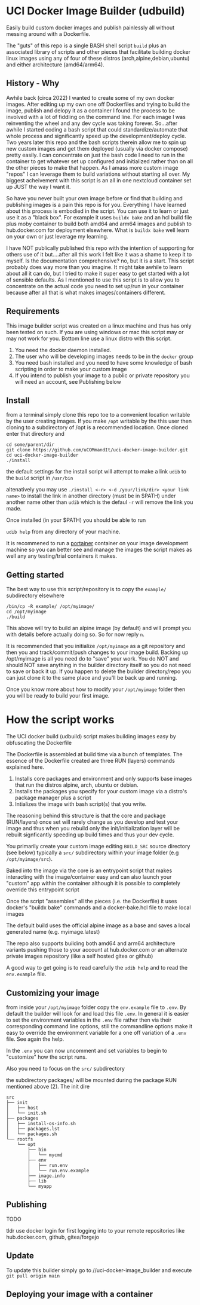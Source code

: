 # UCI Docker Image Builder (udbuild)

Easily build custom docker images and publish painlessly all without messing around with a Dockerfile.  

The "guts" of this repo is a single BASH shell script `build` plus an associated library of scripts and other pieces that facilitate building docker linux images using any of four of these distros (arch,alpine,debian,ubuntu) and either architecture (amd64/arm64).  


## History - Why

Awhile back (circa 2022) I wanted to create some of my own docker images.  After editing up my own one off Dockerfiles and trying to build the image, publish and delopy it as a container I found the process to be involved with a lot of fiddling on the command line.  For each image I was reinventing the wheel and any dev cycle was taking forever.  So...after awhile I started coding a bash script that could standardize/automate that whole process and significantly speed up the development/deploy cycle. Two years later this repo and the bash scripts therein allow me to spin up new custom images and get them deployed (usually via docker compose) pretty easily.  I can concentrate on just the bash code I need to run in the container to get whatever set up configured and initialized rather than on all the other pieces to make that happen.  As I amass more custom image "repos" I can leverage them to build variations without starting all over.  My biggest acheivement with this script is an all in one nextcloud container set up JUST the way I want it. 

So have you never built your own image before or find that building and publishing images is a pain this repo is for you.  Everything I have learned about this process is embodied in the script.  You can use it to learn or just use it as a "black box".  For example it uses `buildx bake` and an hcl build file plus moby container to build both amd64 and arm64 images and publish to hub.docker.com for deployment elsewhere.  What is `buildx bake` well learn on your own or just leverage my learning.

I have NOT publically published this repo with the intention of supporting for others use of it but....after all this work I felt like it was a shame to keep it to myself.  Is the documentation comprehensive? no, but it is a start.  This script probably does way more than you imagine.  It might take awhile to learn about all it can do, but I tried to make it super easy to get started with a lot of sensible defaults.  As I mentioned to use this script is to allow you to concentrate on the actual code you need to set up/run in your container because after all that is what makes images/containers different.


## Requirements

This image builder script was created on a linux machine and thus has only been tested on such.  If you are using windows or mac this script may or may not work for you.  Bottom line use a linux distro with this script.

1. You need the docker daemon installed.  
2. The user who will be developing images needs to be in the `docker` group
3. You need bash installed and you need to have some knowledge of bash scripting in order to make your custom image
4. If you intend to publish your image to a public or private repository you will need an account, see Publishing below

 
## Install

from a terminal simply clone this repo toe to a convenient location writable by the user creating images.  If you make `/opt` writable by the this user then cloning to a subdirectory of /opt is a recommended location.  Once cloned enter that directory and 

```
cd some/parent/dir
git clone https://github.com/uCOMmandIt/uci-docker-image-builder.git
cd uci-docker-image-builder
./install
```

the default settings for the install script will attempt to make a link `udib` to the `build` script in `/usr/bin`

altenatively you may use `./install <-r> <-d /your/link/dir> <your link name>`
to install the link in another directory (must be in $PATH) under another name other than `udib` which is the defaul
`-r` will remove the link you made.

Once installed (in your $PATH) you should be able to run 

`udib help`  from any directory of your machine. 

It is recommened to run a [portainer](https://www.portainer.io/) container on your image development machine so you can better see and manage the images the script makes as well any any testing/trial containers it makes.


## Getting started

The best way to use this script/repository is to copy the `example/` subdirectory elsewhere

```
/bin/cp -R example/ /opt/myimage/
cd /opt/myimage
./build
```

This above will try to build an alpine image (by default) and will prompt you with details before actually doing so.  So for now reply `n`.

It is recommended that you initialize `/opt/myimage` as a git repository and then you and track/commit/push changes to your image build.  Backing up /opt/myimage is all you need do to "save" your work.  You do NOT and should NOT save anything in the builder directory itself so you do not need to save or back it up.  If you happen to delete the builder directory/repo you can just clone it to the same place and you'll be back up and running. 

Once you know more about how to modify your `/opt/myimage` folder then you will be ready to build your first image.

# How the script works

The UCI docker build (udbuild) script makes building images easy by obfuscating the Dockerfile

The Dockerfile is assembled at build time via a bunch of templates.  The essence of the Dockerfile created are three RUN (layers) commands explained here.  

1. Installs core packages and environment and only supports base images that run the distros alpine, arch, ubuntu or debian.  
2. Installs the packages you specify for your custom image via a distro's package manager plus a script 
3. Intializes the image with bash script(s) that you write.  

The reasoning behind this structure is that the core and package (RUN/layers) once set will rarely change as you develop and test your image and thus when you rebuild only the init/initialization layer will be rebuilt signficantly speeding up build times and thus your dev cycle.

You primarily create your custom image editing `BUILD_SRC` source directory (see below) typically a `src/` subdirectory within your image folder (e.g `/opt/myimage/src`).    

Baked into the image via the core is an entrypoint script that makes interacting with the image/container easy and can also launch your "custom" app within the container although it is possible to completely override this entrypoint script

Once the script "assembles" all the pieces (i.e. the Dockerfile) it uses docker's  "buildx bake" commands and a docker-bake.hcl file to make local images

The default build uses the official alpine image as a base and saves a local generated name (e.g. myimage.latest) 

The repo also supports building both amd64 and arm64 architecture variants pushing those to your account at hub.docker.com or an alternate private images repository (like a self hosted gitea or github)

A good way to get going is to read carefully the `udib help` and to read the `env.example` file.   

## Customizing your image 

from inside your `/opt/myimage` folder copy the `env.example` file to `.env`.  By default the builder will look for and load this file `.env`.
In general it is easier to set the environment variables in the `.env` file rather then via their corresponding command line options, still the commandline options make it easy to override the environment variable for a one off variation of a `.env` file. See again the help.

In the  `.env` you can now uncomment and set variables to begin to "customize" how the script runs.

Also you need to focus on the `src/` subdirectory

the subdirectory packages/ will be mounted during the package RUN mentioned above (2).  The init dire

```
src
├── init
│   ├── host
│   └── init.sh
├── packages
│   ├── install-os-info.sh
│   ├── packages.lst
│   └── packages.sh
└── rootfs
    └── opt
        ├── bin
        │   └── mycmd
        ├── env
        │   ├── run.env
        │   └── run.env.example
        ├── image.info
        ├── lib
        └── myapp
```

## Publishing

TODO

tldr use docker login for first logging into to your remote repositories like hub.docker.com, github, gitea/forgejo


## Update

To update this builder simply go to /<install parent>/uci-docker-image_builder and execute `git pull origin main`

## Deploying your image with a container

